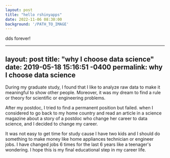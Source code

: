 ```yaml
---
layout: post
title: "hello rshinyapps"
date: 2022-11-06 08:30:00
background: '/PATH_TO_IMAGE'
---
```

dds forever!



---
layout: post
title:      "why I choose data science"
date:       2019-05-18 15:16:51 -0400
permalink:  why I choose data science
---


During my graduate study, I found that I like to analyze raw data to make it meaningful to show other people. Moreover, it was my dream to find a rule or theory for scientific or engineering problems.

After my postdoc, I tried to find a permanent position but failed. when I considered to go back to my home country and read an article in a science magazine about a story of a postdoc who change her career to data science, and I decided to change my career.

It was not easy to get time for study cause I have two kids and I should do something to make money like home appliances technician or engineer jobs. I have changed jobs 6 times for the last 6 years like a teenager's wondering.
I hope this is my final educational step in my career life.
